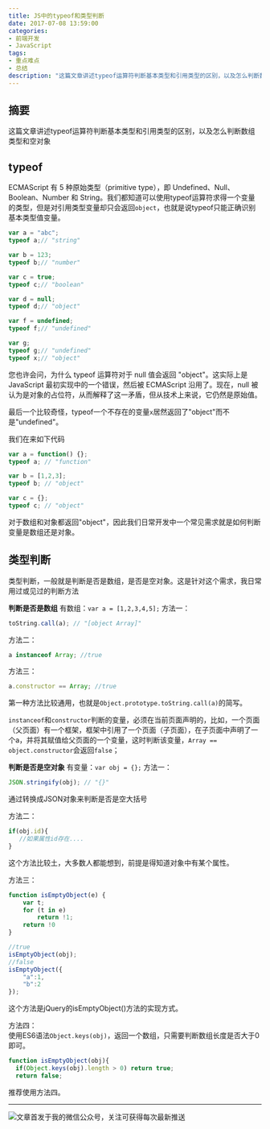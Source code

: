 ```yaml
---
title: JS中的typeof和类型判断
date: 2017-07-08 13:59:00
categories:
- 前端开发
- JavaScript
tags:
- 重点难点
- 总结
description: "这篇文章讲述typeof运算符判断基本类型和引用类型的区别，以及怎么判断数组类型和空对象"
---
```


## 摘要

这篇文章讲述typeof运算符判断基本类型和引用类型的区别，以及怎么判断数组类型和空对象

## typeof

ECMAScript 有 5 种原始类型（primitive type），即 Undefined、Null、Boolean、Number 和 String。我们都知道可以使用typeof运算符求得一个变量的类型，但是对引用类型变量却只会返回`object`，也就是说typeof只能正确识别基本类型值变量。
```js
var a = "abc";
typeof a;// "string"

var b = 123;
typeof b;// "number"

var c = true;
typeof c;// "boolean"

var d = null;
typeof d;// "object"

var f = undefined;
typeof f;// "undefined"

var g;
typeof g;// "undefined"
typeof x;// "object"
```

您也许会问，为什么 typeof 运算符对于 null 值会返回 "object"。这实际上是 JavaScript 最初实现中的一个错误，然后被 ECMAScript 沿用了。现在，null 被认为是对象的占位符，从而解释了这一矛盾，但从技术上来说，它仍然是原始值。

最后一个比较奇怪，typeof一个不存在的变量`x`居然返回了"object"而不是"undefined"。

我们在来如下代码
```js
var a = function() {};
typeof a; // "function"

var b = [1,2,3];
typeof b; // "object"

var c = {};
typeof c; // "object"
```
对于数组和对象都返回"object"，因此我们日常开发中一个常见需求就是如何判断变量是数组还是对象。

## 类型判断

类型判断，一般就是判断是否是数组，是否是空对象。这是针对这个需求，我日常用过或见过的判断方法

**判断是否是数组**
有数组：`var a = [1,2,3,4,5];`
方法一：
```js
toString.call(a); // "[object Array]"
```
方法二：
```js
a instanceof Array; //true
```
方法三：
```js
a.constructor == Array; //true
```
第一种方法比较通用，也就是`Object.prototype.toString.call(a)`的简写。

`instanceof`和`constructor`判断的变量，必须在当前页面声明的，比如，一个页面（父页面）有一个框架，框架中引用了一个页面（子页面），在子页面中声明了一个a，并将其赋值给父页面的一个变量，这时判断该变量，`Array == object.constructor`会返回`false`；

**判断是否是空对象**
有变量：`var obj = {};`
方法一：
```js
JSON.stringify(obj); // "{}"
```
通过转换成JSON对象来判断是否是空大括号

方法二：
```js
if(obj.id){
   //如果属性id存在....
}
```
这个方法比较土，大多数人都能想到，前提是得知道对象中有某个属性。

方法三：
```js
function isEmptyObject(e) {  
    var t;  
    for (t in e)  
        return !1;  
    return !0  
} 

//true
isEmptyObject(obj); 
//false
isEmptyObject({
    "a":1,
    "b":2
}); 
```
这个方法是jQuery的isEmptyObject()方法的实现方式。

方法四：  
使用ES6语法`Object.keys(obj)`，返回一个数组，只需要判断数组长度是否大于0即可。
```js
function isEmptyObject(obj){
  if(Object.keys(obj).length > 0) return true;
  return false;
```
推荐使用方法四。

***
![文章首发于我的微信公众号，关注可获得每次最新推送](http://upload-images.jianshu.io/upload_images/68937-44511e8f33ac2b9b.jpg?imageMogr2/auto-orient/strip%7CimageView2/2/w/1240)